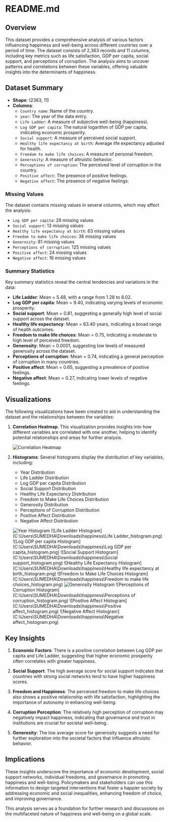 # README.md

## Overview

This dataset provides a comprehensive analysis of various factors influencing happiness and well-being across different countries over a period of time. The dataset consists of 2,363 records and 11 columns, including key metrics such as life satisfaction, GDP per capita, social support, and perceptions of corruption. The analysis aims to uncover patterns and correlations between these variables, offering valuable insights into the determinants of happiness.

## Dataset Summary

- **Shape**: (2363, 11)
- **Columns**:
  - `Country name`: Name of the country.
  - `year`: The year of the data entry.
  - `Life Ladder`: A measure of subjective well-being (happiness).
  - `Log GDP per capita`: The natural logarithm of GDP per capita, indicating economic prosperity.
  - `Social support`: A measure of perceived social support.
  - `Healthy life expectancy at birth`: Average life expectancy adjusted for health.
  - `Freedom to make life choices`: A measure of personal freedom.
  - `Generosity`: A measure of altruistic behavior.
  - `Perceptions of corruption`: The perceived level of corruption in the country.
  - `Positive affect`: The presence of positive feelings.
  - `Negative affect`: The presence of negative feelings.

### Missing Values

The dataset contains missing values in several columns, which may affect the analysis:

- `Log GDP per capita`: 28 missing values
- `Social support`: 13 missing values
- `Healthy life expectancy at birth`: 63 missing values
- `Freedom to make life choices`: 36 missing values
- `Generosity`: 81 missing values
- `Perceptions of corruption`: 125 missing values
- `Positive affect`: 24 missing values
- `Negative affect`: 16 missing values

### Summary Statistics

Key summary statistics reveal the central tendencies and variations in the data:

- **Life Ladder**: Mean = 5.48, with a range from 1.28 to 8.02.
- **Log GDP per capita**: Mean = 9.40, indicating varying levels of economic prosperity.
- **Social support**: Mean = 0.81, suggesting a generally high level of social support across the dataset.
- **Healthy life expectancy**: Mean = 63.40 years, indicating a broad range of health outcomes.
- **Freedom to make life choices**: Mean = 0.75, indicating a moderate to high level of perceived freedom.
- **Generosity**: Mean = 0.0001, suggesting low levels of measured generosity across the dataset.
- **Perceptions of corruption**: Mean = 0.74, indicating a general perception of corruption in many countries.
- **Positive affect**: Mean = 0.65, suggesting a prevalence of positive feelings.
- **Negative affect**: Mean = 0.27, indicating lower levels of negative feelings.

## Visualizations

The following visualizations have been created to aid in understanding the dataset and the relationships between the variables:

1. **Correlation Heatmap**: This visualization provides insights into how different variables are correlated with one another, helping to identify potential relationships and areas for further analysis.
   
   ![Correlation Heatmap](C:\\Users\\SUMEDHA\\Downloads\\happiness\\correlation_heatmap.png)

2. **Histograms**: Several histograms display the distribution of key variables, including:
   - Year Distribution
   - Life Ladder Distribution
   - Log GDP per capita Distribution
   - Social Support Distribution
   - Healthy Life Expectancy Distribution
   - Freedom to Make Life Choices Distribution
   - Generosity Distribution
   - Perceptions of Corruption Distribution
   - Positive Affect Distribution
   - Negative Affect Distribution

   ![Year Histogram](C:\\Users\\SUMEDHA\\Downloads\\happiness\\year_histogram.png)
   ![Life Ladder Histogram](C:\\Users\\SUMEDHA\\Downloads\\happiness\\Life Ladder_histogram.png)
   ![Log GDP per capita Histogram](C:\\Users\\SUMEDHA\\Downloads\\happiness\\Log GDP per capita_histogram.png)
   ![Social Support Histogram](C:\\Users\\SUMEDHA\\Downloads\\happiness\\Social support_histogram.png)
   ![Healthy Life Expectancy Histogram](C:\\Users\\SUMEDHA\\Downloads\\happiness\\Healthy life expectancy at birth_histogram.png)
   ![Freedom to Make Life Choices Histogram](C:\\Users\\SUMEDHA\\Downloads\\happiness\\Freedom to make life choices_histogram.png)
   ![Generosity Histogram](C:\\Users\\SUMEDHA\\Downloads\\happiness\\Generosity_histogram.png)
   ![Perceptions of Corruption Histogram](C:\\Users\\SUMEDHA\\Downloads\\happiness\\Perceptions of corruption_histogram.png)
   ![Positive Affect Histogram](C:\\Users\\SUMEDHA\\Downloads\\happiness\\Positive affect_histogram.png)
   ![Negative Affect Histogram](C:\\Users\\SUMEDHA\\Downloads\\happiness\\Negative affect_histogram.png)

## Key Insights

1. **Economic Factors**: There is a positive correlation between Log GDP per capita and Life Ladder, suggesting that higher economic prosperity often correlates with greater happiness.

2. **Social Support**: The high average score for social support indicates that countries with strong social networks tend to have higher happiness scores.

3. **Freedom and Happiness**: The perceived freedom to make life choices also shows a positive relationship with life satisfaction, highlighting the importance of autonomy in enhancing well-being.

4. **Corruption Perception**: The relatively high perception of corruption may negatively impact happiness, indicating that governance and trust in institutions are crucial for societal well-being.

5. **Generosity**: The low average score for generosity suggests a need for further exploration into the societal factors that influence altruistic behavior.

## Implications

These insights underscore the importance of economic development, social support networks, individual freedoms, and governance in promoting happiness and well-being. Policymakers and stakeholders can use this information to design targeted interventions that foster a happier society by addressing economic and social inequalities, enhancing freedom of choice, and improving governance.

This analysis serves as a foundation for further research and discussions on the multifaceted nature of happiness and well-being on a global scale.
